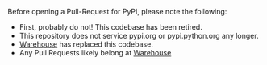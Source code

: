Before opening a Pull-Request for PyPI, please note the following:
  - First, probably do not! This codebase has been retired.
  - This repository does not service pypi.org or pypi.python.org any longer.
  - [Warehouse](https://github.com/pypa/warehouse) has replaced this codebase.
  - Any Pull Requests likely belong at [Warehouse](https://github.com/pypa/warehouse/pulls)
